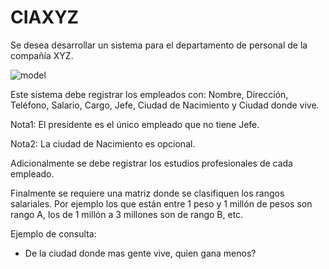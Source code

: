 # CIAXYZ

Se desea desarrollar un sistema para el departamento de personal de la compañía XYZ.

![model](https://github.com/anamariasosam/movies_SQL/blob/master/data_base_model.png)

Este sistema debe registrar los empleados con: Nombre, Dirección, Teléfono, Salario, Cargo, Jefe, Ciudad de Nacimiento y Ciudad donde vive.

Nota1: El presidente es el único empleado que no tiene Jefe.

Nota2: La ciudad de Nacimiento es opcional.

Adicionalmente se debe registrar los estudios profesionales de cada empleado.

Finalmente se requiere una matriz donde se clasifiquen los rangos salariales. Por ejemplo los que están entre 1 peso y 1 millón de pesos son rango A, los de  1 millón a 3 millones son de rango B, etc.

Ejemplo de consulta:

- De la ciudad donde mas gente vive, quien gana menos?
